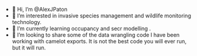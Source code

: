 - 👋 Hi, I’m @AlexJPaton
- 👀 I’m interested in invasive species management and wildlife monitoring technology. 
- 🌱 I’m currently learning occupancy and secr modelling . 
- 💞️ I’m looking to share some of the data wrangling code I have been working with camelot exports. It is not the best code you will ever run, but it will run. 


<!---
AlexJPaton/AlexJPaton is a ✨ special ✨ repository because its `README.md` (this file) appears on your GitHub profile.
You can click the Preview link to take a look at your changes.
--->
